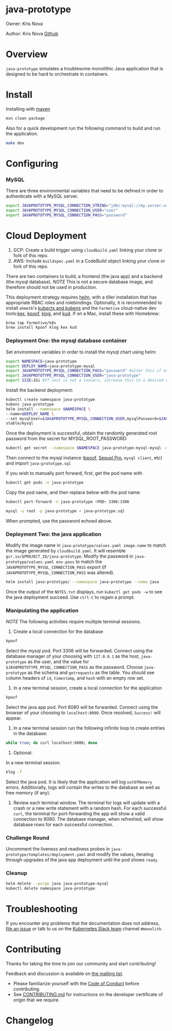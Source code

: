 # java-prototype

Owner: Kris Nova

Author: Kris Nova [Github][6]


# Overview

`java-prototype` simulates a troublesome monolithic Java application that is designed to be hard to orchestrate in containers.

# Install

Installing with [maven][5]

```bash
mvn clean package
```

Also for a quick development run the following command to build and run the application.

```bash
make dev
```

# Configuring

### MySQL

There are three environmental variables that need to be defined in order to authenticate with a MySQL server.

```bash
export JAVAPROTOTYPE_MYSQL_CONNECTION_STRING="jdbc:mysql://my.server.url/database"
export JAVAPROTOTYPE_MYSQL_CONNECTION_USER="user"
export JAVAPROTOTYPE_MYSQL_CONNECTION_PASS="password"
```

# Cloud Deployment
1. GCP: Create a build trigger using `cloudbuild.yaml` linking your clone or fork of this repo.
1. AWS: Include `buildspec.yaml` in a CodeBuild object linking your clone or fork of this repo.

There are two containers to build, a frontend (the java app) and a backend (the mysql database). _NOTE_ This is not a secure database image, and therefore should not be used in production.

This deployment strategy requires [helm](https://helm.sh/), with a tiller installation that has appropriate RBAC roles and rolebindings.
Optionally, it is recommended to install `ahmetb`'s [kubectx and kubens](https://github.com/ahmetb/kubectx) and the `Farmotive` cloud-native dev tools:[kex](https://github.com/farmotive/kex), [kpoof](https://github.com/farmotive/kpoof), [klog](https://github.com/farmotive/klog), and [kud](https://github.com/farmotive/kud).
If on a Mac, install these with Homebrew:
```bash
brew tap farmotive/k8s
brew install kpoof klog kex kud
```

### Deployment One: the mysql database container
Set environment variables in order to install the mysql chart using helm:
```bash
export NAMESPACE=java-prototype
export DEPLOY_NAME=java-prototype-mysql
export JAVAPROTOTYPE_MYSQL_CONNECTION_PASS="password" #alter this if exposing this deployment externally
export JAVAPROTOTYPE_MYSQL_CONNECTION_USER="java-prototype"
export SIZE=1Gi #If cost is not a concern, increase this to a desired capacity, or omit ",persistence.size=$SIZE" below to use the default 10Gi allocation.
```

Install the backend deployment:

```bash
kubectl create namespace java-prototype
kubens java-prototype
helm install --namespace $NAMESPACE \
--name=$DEPLOY_NAME \
--set mysqlUser=$JAVAPROTOTYPE_MYSQL_CONNECTION_USER,mysqlPassword=$JAVAPROTOTYPE_MYSQL_CONNECTION_PASS,mysqlDatabase=java-prototype,persistence.size=$SIZE \
stable/mysql
```

Once the deployment is successful, obtain the randomly generated root password from the secret for MYSQL_ROOT_PASSWORD:
```bash
kubectl get secret --namespace $NAMESPACE java-prototype-mysql-mysql -o jsonpath="{.data.mysql-root-password}" | base64 --decode; echo
```

Then connect to the mysql instance ([kpoof](https://github.com/farmotive/kpoof), [Sequel Pro](www.sequelpro.com), `mysql client`, etc) and import `java-prototype.sql`

If you wish to manually port forward, first, get the pod name with

```bash
kubectl get pods -n java-prototype
```

Copy the pod name, and then replace <POD> below with the pod name:

```bash
kubectl port-forward -n java-prototype <POD> 3306:3306
```

```bash
mysql -u root -p java-prototype < java-prototype.sql
```
When prompted, use the password echoed above.

### Deployment Two: the java application

Modify the image name in `java-prototype/values.yaml image.name` to match the image generated by `cloudbuild.yaml`.  It will resemble `gcr.io/$PROJECT_ID/java-prototype`.
Modify the password in `java-prototype/values.yaml env.pass` to match the `JAVAPROTOTYPE_MYSQL_CONNECTION_PASS` export (if `JAVAPROTOTYPE_MYSQL_CONNECTION_PASS` was altered).

```bash
helm install java-prototype/ --namespace java-prototype --name java
```

Once the output of the `NOTES.txt` displays, run `kubectl get pods -w` to see the java deployment succeed.  Use `ctrl-C` to regain a prompt.

### Manipulating the application
_NOTE_ The following activities require multiple terminal sessions.

1. Create a local connection for the database
```bash
kpoof
```
Select the mysql pod.  Port 3306 will be forwarded.  Connect using the database manager of your choosing with `127.0.0.1` as the host, `java-prototype` as the user, and the value for `$JAVAPROTOTYPE_MYSQL_CONNECTION_PASS` as the password.  Choose `java-prototype` as the schema and `getrequests` as the table.  You should see column headers of `id`, `timestamp`, and `hash` with an empty row set.

1. In a new terminal session, create a local connection for the application
```bash
kpoof
```
Select the java app pod.  Port 8080 will be forwarded.  Connect using the browser of your choosing to `localhost:8080`.  Once resolved, `Success!` will appear.

1. In a new terminal session run the following infinite loop to create entries in the database:
```bash
while true; do curl localhost:8080; done
```

1.  Optional:

In a new terminal session:
```bash
klog -f
```
Select the java pod.  It is likely that the application will log `outOfMemory` errors.  Additionally, logs will contain the writes to the database as well as free memory (if any).
1. Review each terminal window.  The terminal for logs will update with a crash or a new write statement with a random hash.  For each successful `curl`, the terminal for port-forwarding the app will show a valid connection to 8080.  The database manager, when refreshed, will show database rows for each successful connection.

### Challenge Round
Uncomment the liveness and readiness probes in `java-prototype/templates/deployment.yaml` and modify the values, iterating through upgrades of the java app deployment until the pod shows `ready`.

### Cleanup
```bash
helm delete --purge java java-prototype-mysql
kubectl delete namespace java-prototype
```



# Troubleshooting

If you encounter any problems that the documentation does not address, [file an issue][3] or talk to us on the [Kubernetes Slack team][4] channel `#monolith`.

# Contributing

Thanks for taking the time to join our community and start contributing!

Feedback and discussion is available on [the mailing list][2].

* Please familiarize yourself with the [Code of Conduct][0] before contributing.
* See [CONTRIBUTING.md][1] for instructions on the developer certificate of origin that we require.


# Changelog

[0]: https://github.com/heptio/java-prototype/CODE-OF-CONDUCT.md
[1]: https://github.com/heptio/java-prototype/CONTRIBUTING.md
[2]: https://groups.google.com/forum/#!forum/monolithic-apps-to-k8s
[3]: https://github.com/heptio/java-prototype/issues
[4]: http://slack.kubernetes.io/
[5]: https://maven.apache.org/install.html
[6]: https://github.com/kris-nova/
